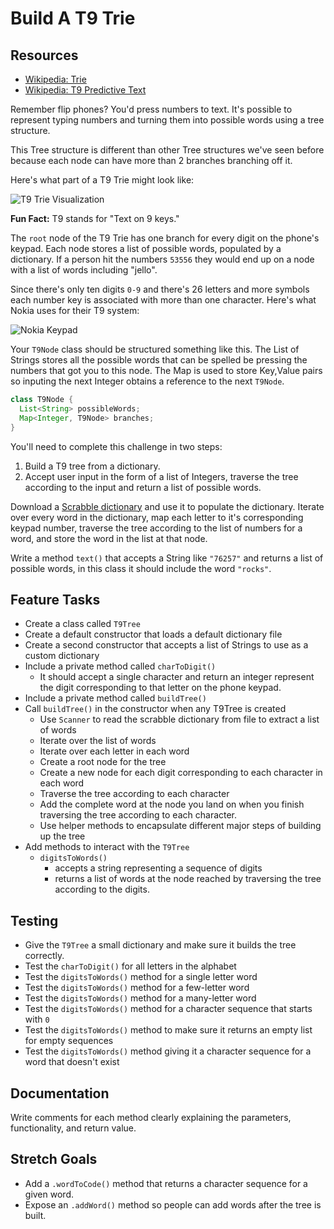 # Build A T9 Trie

## Resources
* [Wikipedia: Trie](https://en.wikipedia.org/wiki/Trie)
* [Wikipedia: T9 Predictive Text](https://en.wikipedia.org/wiki/T9_(predictive_text))

Remember flip phones? You'd press numbers to text. It's possible to represent
typing numbers and turning them into possible words using a tree structure.

This Tree structure is different than other Tree structures we've seen before
because each node can have more than 2 branches branching off it.

Here's what part of a T9 Trie might look like:

![T9 Trie Visualization](imgs/t9-trie.jpg)

**Fun Fact:** T9 stands for "Text on 9 keys."

The `root` node of the T9 Trie has one branch for every digit on the phone's
keypad. Each node stores a list of possible words, populated by a dictionary.
If a person hit the numbers `53556` they would end up on a node with a list
of words including "jello".

Since there's only ten digits `0-9` and there's 26 letters and more symbols
each number key is associated with more than one character. Here's what Nokia
uses for their T9 system:

![Nokia Keypad](imgs/nokia-keypad.png)

Your `T9Node` class should be structured something like this. The List of
Strings stores all the possible words that can be spelled be pressing the
numbers that got you to this node. The Map is used to store Key,Value pairs
so inputing the next Integer obtains a reference to the next `T9Node`.

```java
class T9Node {
  List<String> possibleWords;
  Map<Integer, T9Node> branches;
}
```

You'll need to complete this challenge in two steps:
1. Build a T9 tree from a dictionary.
2. Accept user input in the form of a list of Integers, traverse the tree
   according to the input and return a list of possible words.

Download a [Scrabble dictionary](https://raw.githubusercontent.com/zeisler/scrabble/master/db/dictionary.csv)
and use it to populate the dictionary. Iterate over every word in the dictionary,
map each letter to it's corresponding keypad number, traverse the tree according
to the list of numbers for a word, and store the word in the list at that node.

Write a method `text()` that accepts a String like `"76257"` and returns a list
of possible words, in this class it should include the word `"rocks"`.

## Feature Tasks
* Create a class called `T9Tree`
* Create a default constructor that loads a default dictionary file
* Create a second constructor that accepts a list of Strings to use
  as a custom dictionary
* Include a private method called `charToDigit()`
  * It should accept a single character and return an integer represent the
    digit corresponding to that letter on the phone keypad.
* Include a private method called `buildTree()`
* Call `buildTree()` in the constructor when any T9Tree is created
  * Use `Scanner` to read the scrabble dictionary from file to extract a list
    of words
  * Iterate over the list of words
  * Iterate over each letter in each word
  * Create a root node for the tree
  * Create a new node for each digit corresponding to each character in each
    word
  * Traverse the tree according to each character
  * Add the complete word at the node you land on when you finish traversing
    the tree according to each character.
  * Use helper methods to encapsulate different major steps of building up the
    tree
* Add methods to interact with the `T9Tree`
  * `digitsToWords()`
    * accepts a string representing a sequence of digits
    * returns a list of words at the node reached by traversing the tree
      according to the digits.

## Testing
* Give the `T9Tree` a small dictionary and make sure it builds the tree
  correctly.
* Test the `charToDigit()` for all letters in the alphabet
* Test the `digitsToWords()` method for a single letter word
* Test the `digitsToWords()` method for a few-letter word
* Test the `digitsToWords()` method for a many-letter word
* Test the `digitsToWords()` method for a character sequence that starts with `0`
* Test the `digitsToWords()` method to make sure it returns an empty list for
  empty sequences
* Test the `digitsToWords()` method giving it a character sequence for a word
  that doesn't exist


## Documentation
Write comments for each method clearly explaining the parameters,
functionality, and return value.

## Stretch Goals
* Add a `.wordToCode()` method that returns a character sequence for a given
  word.
* Expose an `.addWord()` method so people can add words after the tree is built.
